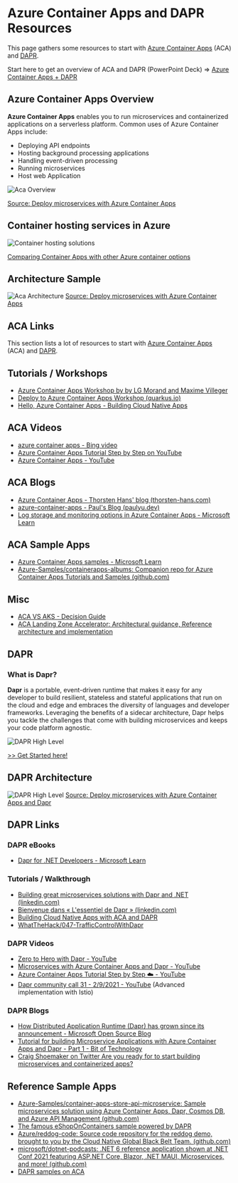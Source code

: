 # Azure Container Apps and DAPR Resources

This page gathers some resources to start with [Azure Container Apps](https://learn.microsoft.com/en-us/azure/container-apps/overview) (ACA) and [DAPR](https://dapr.io/).

Start here to get an overview of ACA and DAPR (PowerPoint Deck) => [Azure Container Apps + DAPR](https://livesend.microsoft.com/i/Hn75tMaQhfpTqXcJSjOLExTLRfIZc7YHMeBjaLEo4bbjJEsQPs1bcGKnVSKD8m2RSO___nA1hvQ1PLUSSIGNPsR2___qibp27Dh3D08D8KITx7kfmsBuwEK24nmqVz5QUpHPLUSSIGNEl41u6W)

## Azure Container Apps Overview

**Azure Container Apps**  enables you to run microservices and containerized applications on a serverless platform. Common uses of Azure Container Apps include:

- Deploying API endpoints
- Hosting background processing applications
- Handling event-driven processing
- Running microservices
- Host web Application

![Aca Overview](./media/aca-overview.png)

[Source: Deploy microservices with Azure Container Apps](https://learn.microsoft.com/en-us/azure/architecture/example-scenario/serverless/microservices-with-container-apps)

## Container hosting services in Azure

![Container hosting solutions](./media/aca-comparison.png)

[Comparing Container Apps with other Azure container options](https://learn.microsoft.com/en-us/azure/container-apps/compare-options)

## Architecture Sample

![Aca Architecture](./media/aca-architecture.png)
[Source: Deploy microservices with Azure Container Apps](https://learn.microsoft.com/en-us/azure/architecture/example-scenario/serverless/microservices-with-container-apps)

## ACA Links

This section lists a lot of resources to start with [Azure Container Apps](https://learn.microsoft.com/en-us/azure/container-apps/overview) (ACA) and [DAPR](https://dapr.io/).

## Tutorials / Workshops

- [Azure Container Apps Workshop by by LG Morand and Maxime Villeger](https://github.com/lgmorand/workshop-aca)
- [Deploy to Azure Container Apps Workshop (quarkus.io)](https://quarkus.io/quarkus-workshops/super-heroes/index-azure.html)
- [Hello, Azure Container Apps - Building Cloud Native Apps](https://azure.github.io/Cloud-Native/blog/09-aca-fundamentals/)

## ACA Videos

- [azure container apps - Bing video](https://www.bing.com/videos/search?q=azure+container+apps+&FORM=HDRSC4)
- [Azure Container Apps Tutorial Step by Step on YouTube](https://www.youtube.com/watch?v=MeTf58rE6oI&list=PLhl73Ukl8yfS9bTHeZ8FoklfC6D4Fk3Kj)
- [Azure Container Apps - YouTube](https://www.youtube.com/playlist?list=PLG9qZAczREKlgkenSQh8nK3dTA4lTeD3N)

## ACA Blogs

- [Azure Container Apps - Thorsten Hans' blog (thorsten-hans.com)](https://www.thorsten-hans.com/tags/azure-container-apps/)
- [azure-container-apps - Paul's Blog (paulyu.dev)](https://paulyu.dev/tags/azure-container-apps/)
- [Log storage and monitoring options in Azure Container Apps - Microsoft Learn](https://learn.microsoft.com/en-us/azure/container-apps/log-options)

## ACA Sample Apps

- [Azure Container Apps samples - Microsoft Learn](https://learn.microsoft.com/en-us/azure/container-apps/samples)
- [Azure-Samples/containerapps-albums: Companion repo for Azure Container Apps Tutorials and Samples (github.com)](https://github.com/Azure-Samples/containerapps-albums)

## Misc

- [ACA VS AKS - Decision Guide](https://github.com/lgmorand/aca-vs-aks)
- [ACA Landing Zone Accelerator: Architectural guidance, Reference architecture and implementation](https://github.com/Azure/aca-landing-zone-accelerator)

## DAPR

### What is Dapr?

**Dapr** is a portable, event-driven runtime that makes it easy for any developer to build resilient, stateless and stateful applications that run on the cloud and edge and embraces the diversity of languages and developer frameworks. Leveraging the benefits of a sidecar architecture, Dapr helps you tackle the challenges that come with building microservices and keeps your code platform agnostic.

![DAPR High Level](./media/dapr-high-level.png)

[>> Get Started here!](https://docs.dapr.io/getting-started/)

## DAPR Architecture

![DAPR High Level](./media/dapr-architecture.png)
[Source: Deploy microservices with Azure Container Apps and Dapr](https://learn.microsoft.com/en-us/azure/architecture/example-scenario/serverless/microservices-with-container-apps-dapr)

## DAPR Links

### DAPR eBooks

- [Dapr for .NET Developers - Microsoft Learn](https://learn.microsoft.com/en-us/dotnet/architecture/dapr-for-net-developers/)

### Tutorials / Walkthrough

- [Building great microservices solutions with Dapr and .NET (linkedin.com)](https://www.linkedin.com/learning/azure-dapr-for-dot-net-developers-part-1/building-great-microservices-solutions-with-dapr-and-dot-net?u=3322)
- [Bienvenue dans « L'essentiel de Dapr » (linkedin.com)](https://www.linkedin.com/learning/l-essentiel-de-dapr/bienvenue-dans-l-essentiel-de-dapr?u=3322)
- [Building Cloud Native Apps with ACA and DAPR](https://azure.github.io/Cloud-Native/blog/14-dapr-aca-quickstart/)
- [WhatTheHack/047-TrafficControlWithDapr](https://github.com/microsoft/WhatTheHack/tree/master/047-TrafficControlWithDapr)

### DAPR Videos

- [Zero to Hero with Dapr - YouTube](https://www.youtube.com/watch?v=AAQSShtl9S0)
- [Microservices with Azure Container Apps and Dapr - YouTube](https://www.youtube.com/watch?v=s96io88CM6A&list=PLG9qZAczREKlgkenSQh8nK3dTA4lTeD3N)
- [Azure Container Apps Tutorial Step by Step ☁️ - YouTube](https://www.youtube.com/playlist?list=PLhl73Ukl8yfS9bTHeZ8FoklfC6D4Fk3Kj)
- [Dapr community call 31 - 2/9/2021 - YouTube](https://www.youtube.com/watch?v=ngIDOQApx8g) (Advanced implementation with Istio)

### DAPR Blogs

- [How Distributed Application Runtime (Dapr) has grown since its announcement - Microsoft Open Source Blog](https://cloudblogs.microsoft.com/opensource/2020/04/29/distributed-application-runtime-dapr-growth-community-update/)
- [Tutorial for building Microservice Applications with Azure Container Apps and Dapr - Part 1 - Bit of Technology](https://bitoftech.net/2022/08/25/tutorial-building-microservice-applications-azure-container-apps-dapr/)
- [Craig Shoemaker on Twitter Are you ready for to start building microservices and containerized apps?](https://twitter.com/craigshoemaker/status/1529131988468244486?t=DnuPHn7L7Jkgwzysj7DQTg&s=19)

## Reference Sample Apps

- [Azure-Samples/container-apps-store-api-microservice: Sample microservices solution using Azure Container Apps, Dapr, Cosmos DB, and Azure API Management (github.com)](https://github.com/Azure-Samples/container-apps-store-api-microservice)
- [The famous eShopOnContainers sample powered by DAPR](https://github.com/dotnet-architecture/eShopOnDapr)
- [Azure/reddog-code: Source code repository for the reddog demo, brought to you by the Cloud Native Global Black Belt Team. (github.com)](https://github.com/Azure/reddog-code)
- [microsoft/dotnet-podcasts: .NET 6 reference application shown at .NET Conf 2021 featuring ASP.NET Core, Blazor, .NET MAUI, Microservices, and more! (github.com)](https://github.com/microsoft/dotnet-podcasts)
- [DAPR samples on ACA](https://learn.microsoft.com/en-us/samples/browse/?terms=dapr)
